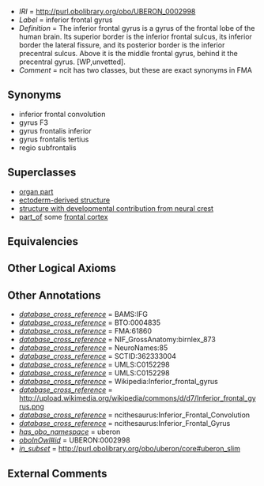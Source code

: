  * *IRI* = http://purl.obolibrary.org/obo/UBERON_0002998
 * *Label* = inferior frontal gyrus
 * *Definition* = The inferior frontal gyrus is a gyrus of the frontal lobe of the human brain. Its superior border is the inferior frontal sulcus, its inferior border the lateral fissure, and its posterior border is the inferior precentral sulcus. Above it is the middle frontal gyrus, behind it the precentral gyrus. [WP,unvetted].
 * *Comment* = ncit has two classes, but these are exact synonyms in FMA

## Synonyms

 * inferior frontal convolution
 * gyrus F3
 * gyrus frontalis inferior
 * gyrus frontalis tertius
 * regio subfrontalis

## Superclasses

 * [organ part](../../UBERON/64/UBERON_0000064.md)
 * [ectoderm-derived structure](../../UBERON/21/UBERON_0004121.md)
 * [structure with developmental contribution from neural crest](../../UBERON/14/UBERON_0010314.md)
 * [part_of](../../BFO/50/BFO_0000050.md) some [frontal cortex](../../UBERON/70/UBERON_0001870.md)

## Equivalencies


## Other Logical Axioms


## Other Annotations

 * *[database_cross_reference](../../ef/oboInOwl#hasDbXref.md)* = BAMS:IFG
 * *[database_cross_reference](../../ef/oboInOwl#hasDbXref.md)* = BTO:0004835
 * *[database_cross_reference](../../ef/oboInOwl#hasDbXref.md)* = FMA:61860
 * *[database_cross_reference](../../ef/oboInOwl#hasDbXref.md)* = NIF_GrossAnatomy:birnlex_873
 * *[database_cross_reference](../../ef/oboInOwl#hasDbXref.md)* = NeuroNames:85
 * *[database_cross_reference](../../ef/oboInOwl#hasDbXref.md)* = SCTID:362333004
 * *[database_cross_reference](../../ef/oboInOwl#hasDbXref.md)* = UMLS:C0152298
 * *[database_cross_reference](../../ef/oboInOwl#hasDbXref.md)* = UMLS:C0152298
 * *[database_cross_reference](../../ef/oboInOwl#hasDbXref.md)* = Wikipedia:Inferior_frontal_gyrus
 * *[database_cross_reference](../../ef/oboInOwl#hasDbXref.md)* = http://upload.wikimedia.org/wikipedia/commons/d/d7/Inferior_frontal_gyrus.png
 * *[database_cross_reference](../../ef/oboInOwl#hasDbXref.md)* = ncithesaurus:Inferior_Frontal_Convolution
 * *[database_cross_reference](../../ef/oboInOwl#hasDbXref.md)* = ncithesaurus:Inferior_Frontal_Gyrus
 * *[has_obo_namespace](../../ce/oboInOwl#hasOBONamespace.md)* = uberon
 * *[oboInOwl#id](../../id/oboInOwl#id.md)* = UBERON:0002998
 * *[in_subset](../../et/oboInOwl#inSubset.md)* = http://purl.obolibrary.org/obo/uberon/core#uberon_slim

## External Comments

